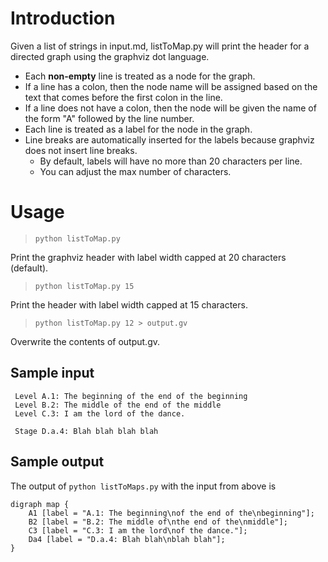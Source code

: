 # Introduction

Given a list of strings in input.md, listToMap.py will print the header for a directed graph using the graphviz dot language. 

- Each **non-empty** line is treated as a node for the graph.
- If a line has a colon, then the node name will be assigned based on the text that comes before the first colon in the line. 
- If a line does not have a colon, then the node will be given the name of the form "A" followed by the line number.
- Each line is treated as a label for the node in the graph.
- Line breaks are automatically inserted for the labels because graphviz does not insert line breaks.
    - By default, labels will have no more than 20 characters per line.
    - You can adjust the max number of characters.

# Usage

> `python listToMap.py`

Print the graphviz header with label width capped at 20 characters (default).

> `python listToMap.py 15`

Print the header with label width capped at 15 characters.

> `python listToMap.py 12 > output.gv`

Overwrite the contents of output.gv.

## Sample input

     Level A.1: The beginning of the end of the beginning
     Level B.2: The middle of the end of the middle
     Level C.3: I am the lord of the dance.

     Stage D.a.4: Blah blah blah blah

## Sample output

The output of `python listToMaps.py` with the input from above is 

    digraph map {
        A1 [label = "A.1: The beginning\nof the end of the\nbeginning"];
        B2 [label = "B.2: The middle of\nthe end of the\nmiddle"];
        C3 [label = "C.3: I am the lord\nof the dance."];
        Da4 [label = "D.a.4: Blah blah\nblah blah"];
    }

